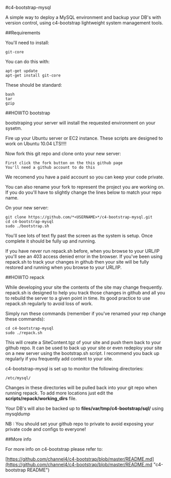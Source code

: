 #c4-bootstrap-mysql

A simple way to deploy a MySQL environment and backup your DB's with version control, using c4-bootstrap lightweight system management tools.

##Requirements

You'll need to install:

    git-core

You can do this with:

    apt-get update
    apt-get install git-core

These should be standard:

    bash
    tar
    gzip


##HOWTO bootstrap

bootstraping your server will install the requested environment on your sysetm.

Fire up your Ubuntu server or EC2 instance. These scripts are designed to work on Ubuntu 10.04 LTS!!!!

Now fork this git repo and clone onto your new server:

    First click the fork button on the this github page
    You'll need a github account to do this

We recomend you have a paid account so you can keep your code private.

You can also rename your fork to represent the project you are working on. If you do you'll have to slightly change the lines below to match your repo name.

On your new server:

    git clone https://github.com/*<USERNAME>*/c4-bootstrap-mysql.git
    cd c4-bootstrap-mysql
    sudo ./bootstrap.sh

You'll see lots of text fly past the screen as the system is setup. Once complete it should be fully up and running.

If you have never run repack.sh before, when you browse to your URL/IP you'll see an 403 access denied error in the browser. If you've been using repack.sh to track your changes in github then your site will be fully restored and running when you browse to your URL/IP.

##HOWTO repack

While developing your site the contents of the site may change frequently. repack.sh is designed to help you track those changes in github and all you to rebuild the server to a given point in time. Its good practice to use repack.sh regularly to avoid loss of work.

Simply run these commands (remember if you've renamed your rep change these commands):

    cd c4-bootstrap-mysql
    sudo ./repack.sh

This will create a SiteContent.tgz of your site and push them back to your github repo. It can be used to back up your site or even redeploy your site on a new server using the bootstrap.sh script. I recommend you back up regularly if you frequently add content to your site.

c4-bootstrap-mysql is set up to monitor the following directories:

    /etc/mysql/

Changes in these directories will be pulled back into your git repo when running repack. To add more locations just edit the __scripts/repack/working_dirs__ file.

Your DB's will also be backed up to __files/var/tmp/c4-bootstrap/sql/__ using mysqldump

NB : You should set your github repo to private to avoid exposing your private code and configs to everyone!

##More info

For more info on c4-bootstrap please refer to:

[https://github.com/channel4/c4-bootstrap/blob/master/README.md](https://github.com/channel4/c4-bootstrap/blob/master/README.md "c4-bootstrap README")
